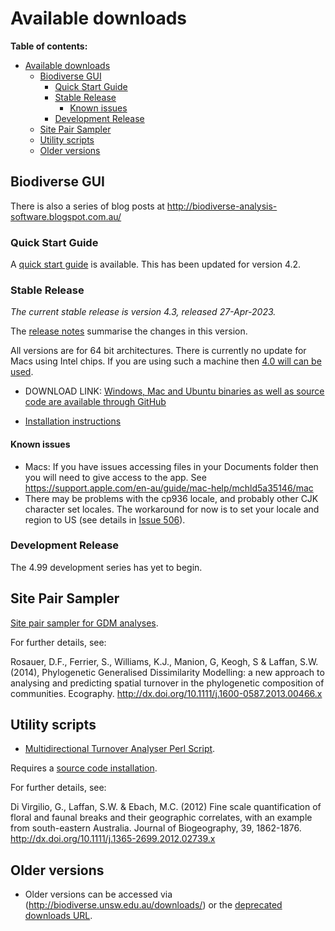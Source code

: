# Available downloads #

**Table of contents:**
* [Available downloads](#available-downloads)
  * [Biodiverse GUI](#biodiverse-gui)
    * [Quick Start Guide](#quick-start-guide)
    * [Stable Release](#stable-release)
      * [Known issues](#known-issues)
    * [Development Release](#development-release)
  * [Site Pair Sampler](#site-pair-sampler)
  * [Utility scripts](#utility-scripts)
  * [Older versions](#older-versions)


## Biodiverse GUI ##


There is also a series of blog posts at http://biodiverse-analysis-software.blogspot.com.au/

### Quick Start Guide ###

A [quick start guide](https://github.com/shawnlaffan/biodiverse/releases/download/r4.2/Biodiverse.Quick.Start.Guide.v4.pdf) is available.  This has been updated for version 4.2.


### Stable Release ###

_The current stable release is version 4.3, released 27-Apr-2023._

The [release notes](https://github.com/shawnlaffan/biodiverse/wiki/ReleaseNotes#version-43) summarise the changes in this version.

All versions are for 64 bit architectures.  There is currently no update for Macs using Intel chips.  If you are using such a machine then [4.0 will can be used](https://github.com/shawnlaffan/biodiverse/releases/tag/r4.0).  

* DOWNLOAD LINK: [Windows, Mac and Ubuntu binaries as well as source code are available through GitHub](https://github.com/shawnlaffan/biodiverse/releases/tag/r4.3)

* [Installation instructions](https://github.com/shawnlaffan/biodiverse/wiki/Installation)


#### Known issues ####

  * Macs: If you have issues accessing files in your Documents folder then you will need to give access to the app.  See https://support.apple.com/en-au/guide/mac-help/mchld5a35146/mac 
  * There may be problems with the cp936 locale, and probably other CJK character set locales.  The workaround for now is to set your locale and region to US (see details in [Issue 506](/shawnlaffan/biodiverse/issues/506)).

### Development Release ###

The 4.99 development series has yet to begin.


## Site Pair Sampler ##

[Site pair sampler for GDM analyses](http://biodiverse.unsw.edu.au/downloads/site_pair_sample_64bit.7z).

For further details, see:

Rosauer, D.F., Ferrier, S., Williams, K.J., Manion, G, Keogh, S & Laffan, S.W. (2014), Phylogenetic Generalised Dissimilarity Modelling: a new approach to analysing and predicting spatial turnover in the phylogenetic composition of communities. Ecography.  http://dx.doi.org/10.1111/j.1600-0587.2013.00466.x


## Utility scripts ##

* [Multidirectional Turnover Analyser Perl Script](http://biodiverse.unsw.edu.au/downloads/multidirectional_turnover_analyser.pl).

Requires a [source code installation](Installation).

For further details, see:

Di Virgilio, G., Laffan, S.W. & Ebach, M.C. (2012) Fine scale quantification of floral and faunal breaks and their geographic correlates, with an example from south-eastern Australia. Journal of Biogeography, 39, 1862-1876.  http://dx.doi.org/10.1111/j.1365-2699.2012.02739.x

## Older versions ##

* Older versions can be accessed via (http://biodiverse.unsw.edu.au/downloads/) or the [deprecated downloads URL](http://biodiverse.unsw.edu.au/downloads/deprecated/).

